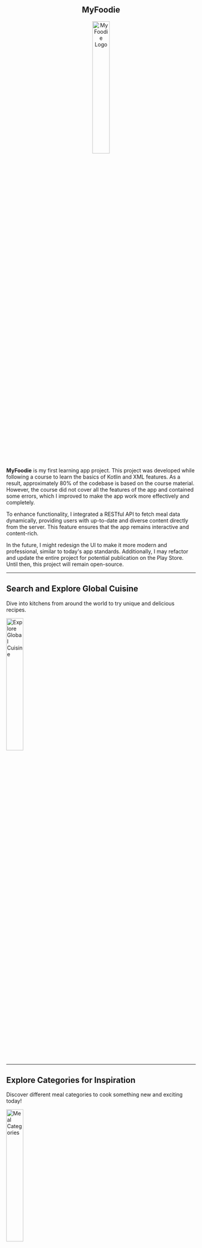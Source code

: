 <div align="center">
  <strong><h2>MyFoodie</h2></strong>
  <img src="https://github.com/user-attachments/assets/6c7b0f8c-e9bd-422a-8b0b-c7ef45f14aa5" alt="MyFoodie Logo" width="30%">
</div>

**MyFoodie** is my first learning app project. This project was developed while following a course to learn the basics of Kotlin and XML features. As a result, approximately 80% of the codebase is based on the course material. However, the course did not cover all the features of the app and contained some errors, which I improved to make the app work more effectively and completely.

To enhance functionality, I integrated a RESTful API to fetch meal data dynamically, providing users with up-to-date and diverse content directly from the server. This feature ensures that the app remains interactive and content-rich.

In the future, I might redesign the UI to make it more modern and professional, similar to today's app standards. Additionally, I may refactor and update the entire project for potential publication on the Play Store. Until then, this project will remain open-source.

---

<h2>Search and Explore Global Cuisine</h2>
<p>Dive into kitchens from around the world to try unique and delicious recipes.</p>

<img src="https://github.com/user-attachments/assets/0ce5203a-de88-43e0-afa5-aa44aa140b0b" alt="Explore Global Cuisine" width="30%">

---

<h2>Explore Categories for Inspiration</h2>
<p>Discover different meal categories to cook something new and exciting today!</p>

<img src="https://github.com/user-attachments/assets/392ed932-1f4a-4b50-b715-09bdd03962ed" alt="Meal Categories" width="30%">

---

<h2>Save Your Favorite Meals</h2>
<p>Easily save your favorite meals to access them anytime.</p>

<img src="https://github.com/user-attachments/assets/0dc30693-c263-4ee4-be31-7e90cd76a4bd" alt="Save Meal" width="30%">
<img src="https://github.com/user-attachments/assets/ce764d61-34ac-490b-b471-429ac5e3797a" alt="Favorite Meal" width="30%">

---

<h2>Watch Tutorials on YouTube</h2>
<p>Click the video icon to watch step-by-step instructions on how to prepare your selected meals.</p>

<img src="https://github.com/user-attachments/assets/b964c5e1-a17e-41d1-8121-f52ad2ac9e5e" alt="YouTube Tutorial" width="30%">

---

<div align="center">
  <strong><h2>Technologies Used</h2></strong>
</div>

### Language  
- Kotlin  

### UI  
- XML  

### Features  
- Retrofit for consuming RESTful APIs
- POJO (Plain Old Java Object) for mapping API responses to data classes
- Room for local data storage and caching  
- RecyclerView for displaying meal lists  
- ViewModel architecture for managing UI-related data  
- Glide for loading and displaying images efficiently  

